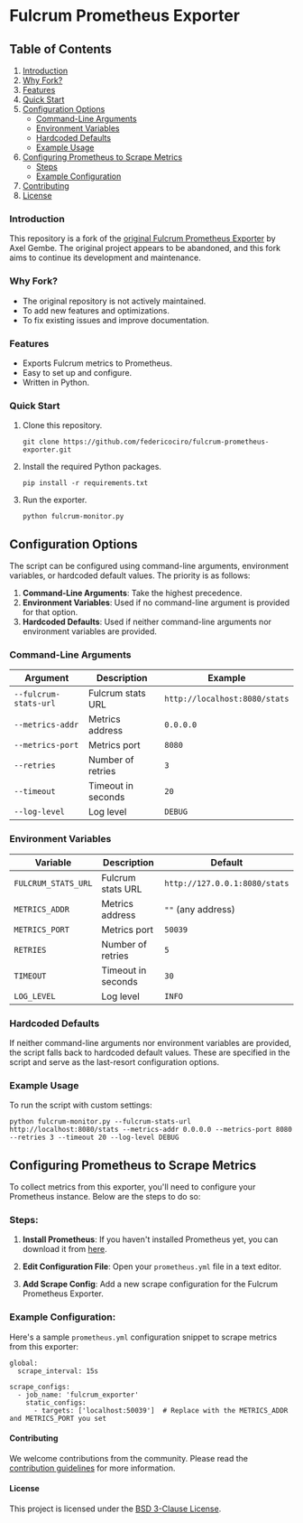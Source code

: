 # Fulcrum Prometheus Exporter

## Table of Contents

1. [Introduction](#introduction)
2. [Why Fork?](#why-fork)
3. [Features](#features)
4. [Quick Start](#quick-start)
5. [Configuration Options](#configuration-options)
    - [Command-Line Arguments](#command-line-arguments)
    - [Environment Variables](#environment-variables)
    - [Hardcoded Defaults](#hardcoded-defaults)
    - [Example Usage](#example-usage)
6. [Configuring Prometheus to Scrape Metrics](#configuring-prometheus-to-scrape-metrics)
    - [Steps](#steps)
    - [Example Configuration](#example-configuration)
7. [Contributing](#contributing)
8. [License](#license)


### Introduction
This repository is a fork of the [original Fulcrum Prometheus Exporter](https://github.com/EchterAgo/fulcrum-prometheus-exporter) by Axel Gembe. The original project appears to be abandoned, and this fork aims to continue its development and maintenance.

### Why Fork?
- The original repository is not actively maintained.
- To add new features and optimizations.
- To fix existing issues and improve documentation.

### Features
- Exports Fulcrum metrics to Prometheus.
- Easy to set up and configure.
- Written in Python.

### Quick Start
1. Clone this repository.
   ```
   git clone https://github.com/federicociro/fulcrum-prometheus-exporter.git
   ```
2. Install the required Python packages.
   ```
   pip install -r requirements.txt
   ```
3. Run the exporter.
   ```
   python fulcrum-monitor.py
   ```

## Configuration Options

The script can be configured using command-line arguments, environment variables, or hardcoded default values. The priority is as follows:

1. **Command-Line Arguments**: Take the highest precedence.
2. **Environment Variables**: Used if no command-line argument is provided for that option.
3. **Hardcoded Defaults**: Used if neither command-line arguments nor environment variables are provided.

### Command-Line Arguments

| Argument                | Description                  | Example                       |
|-------------------------|------------------------------|-------------------------------|
| `--fulcrum-stats-url`   | Fulcrum stats URL            | `http://localhost:8080/stats` |
| `--metrics-addr`        | Metrics address              | `0.0.0.0`                     |
| `--metrics-port`        | Metrics port                 | `8080`                        |
| `--retries`             | Number of retries            | `3`                           |
| `--timeout`             | Timeout in seconds           | `20`                          |
| `--log-level`           | Log level                    | `DEBUG`                       |

### Environment Variables

| Variable                 | Description                  | Default                       |
|--------------------------|------------------------------|-------------------------------|
| `FULCRUM_STATS_URL`      | Fulcrum stats URL            | `http://127.0.0.1:8080/stats` |
| `METRICS_ADDR`           | Metrics address              | `""` (any address)            |
| `METRICS_PORT`           | Metrics port                 | `50039`                       |
| `RETRIES`                | Number of retries            | `5`                           |
| `TIMEOUT`                | Timeout in seconds           | `30`                          |
| `LOG_LEVEL`              | Log level                    | `INFO`                        |

### Hardcoded Defaults

If neither command-line arguments nor environment variables are provided, the script falls back to hardcoded default values. These are specified in the script and serve as the last-resort configuration options.

### Example Usage

To run the script with custom settings:

```
python fulcrum-monitor.py --fulcrum-stats-url http://localhost:8080/stats --metrics-addr 0.0.0.0 --metrics-port 8080 --retries 3 --timeout 20 --log-level DEBUG
```

## Configuring Prometheus to Scrape Metrics

To collect metrics from this exporter, you'll need to configure your Prometheus instance. Below are the steps to do so:

### Steps:

1. **Install Prometheus**: If you haven't installed Prometheus yet, you can download it from [here](https://prometheus.io/download/).

2. **Edit Configuration File**: Open your `prometheus.yml` file in a text editor.

3. **Add Scrape Config**: Add a new scrape configuration for the Fulcrum Prometheus Exporter.

### Example Configuration:

Here's a sample `prometheus.yml` configuration snippet to scrape metrics from this exporter:

```
global:
  scrape_interval: 15s

scrape_configs:
  - job_name: 'fulcrum_exporter'
    static_configs:
      - targets: ['localhost:50039']  # Replace with the METRICS_ADDR and METRICS_PORT you set
```


#### Contributing
We welcome contributions from the community. Please read the [contribution guidelines](CONTRIBUTING.md) for more information.

#### License
This project is licensed under the [BSD 3-Clause License](https://github.com/federicociro/fulcrum-prometheus-exporter/blob/master/LICENSE).
